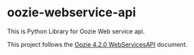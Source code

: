 # oozie-webservice-api
This is Python Library for Oozie Web service api.

This project follows the [Oozie 4.2.0 WebServicesAPI](https://oozie.apache.org/docs/4.2.0/WebServicesAPI.html) document.
